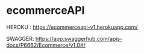 # ecommerceAPI

HEROKU : https://ecommerceapi-v1.herokuapp.com/

SWAGGER: https://app.swaggerhub.com/apis-docs/P6662/Ecommerce/v1.0#/
